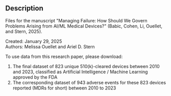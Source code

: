 ## Description
Files for the manuscript "Managing Failure: How Should We Govern Problems Arising from AI/ML Medical Devices?" (Babic, Cohen, Li, Ouellet, and Stern, 2025).  
  
Created: January 29, 2025  
Authors: Melissa Ouellet and Ariel D. Stern  
  
To use data from this research paper, please download:   
1. The final dataset of 823 unique 510(k)-cleared devices between 2010 and 2023, classified as Artificial Intelligence / Machine Learning approved by the FDA  
2. The corresponding dataset of 943 adverse events for these 823 devices reported (MDRs for short) between 2010 to 2023   
